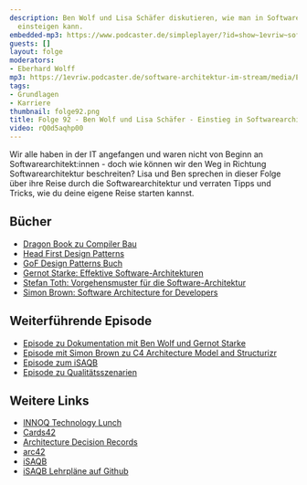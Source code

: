 ```yaml
---
description: Ben Wolf und Lisa Schäfer diskutieren, wie man in Software-Architektur
  einsteigen kann.
embedded-mp3: https://www.podcaster.de/simpleplayer/?id=show~1evriw~software-architektur-im-stream~pod-e9033a8af3d97c04f8294552d9&v=1637404078
guests: []
layout: folge
moderators:
- Eberhard Wolff
mp3: https://1evriw.podcaster.de/software-architektur-im-stream/media/EinstiegSoftwareArchitektur.mp3
tags:
- Grundlagen
- Karriere
thumbnail: folge92.png
title: Folge 92 - Ben Wolf und Lisa Schäfer - Einstieg in Softwarearchitektur
video: rQ0d5aqhp00
---
```


Wir alle haben in der IT angefangen und waren nicht von Beginn an
Softwarearchitekt:innen - doch wie können wir den Weg in Richtung
Softwarearchitektur beschreiten? Lisa und Ben sprechen in dieser Folge
über ihre Reise durch die Softwarearchitektur und verraten
Tipps und Tricks, wie du deine eigene Reise starten kannst.

## Bücher

* [Dragon Book zu Compiler Bau](https://amzn.to/3FsJdh8)
* [Head First Design Patterns](https://amzn.to/3ny4VtT)
* [GoF Design Patterns Buch](https://amzn.to/3nBDYpw)
* [Gernot Starke: Effektive Software-Architekturen](https://amzn.to/3CC6Thp)
* [Stefan Toth: Vorgehensmuster für die Software-Architektur](https://amzn.to/3oLBJPB)
* [Simon Brown: Software Architecture for Developers](https://softwarearchitecturefordevelopers.com/)

## Weiterführende Episode

* [Episode zu Dokumentation mit Ben Wolf und Gernot Starke](/2021/10/28/folge87.html)
* [Episode mit Simon Brown zu C4 Architecture Model and Structurizr](/2021/01/22/folge36.html)
* [Episode zum iSAQB](/2020/06/26/folge003.html)
* [Episode zu Qualitätsszenarien](/2021/07/16/folge67.html)

## Weitere Links

* [INNOQ Technology Lunch](https://www.innoq.com/de/technology-lunch/)
* [Cards42](https://cards42.org)
* [Architecture Decision Records](https://www.cognitect.com/blog/2011/11/15/documenting-architecture-decisions)
* [arc42](https://arc42.org)
* [iSAQB](https://www.isaqb.org)
* [iSAQB Lehrpläne auf Github](https://isaqb-org.github.io)
